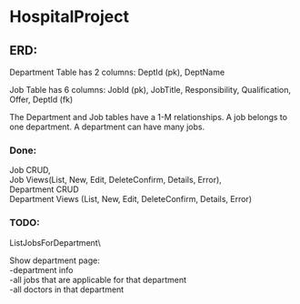 # HospitalProject

## ERD:
Department Table has 2 columns: DeptId (pk), DeptName

Job Table has 6 columns: JobId (pk), JobTitle, Responsibility, Qualification, Offer, DeptId (fk)

The Department and Job tables have a 1-M relationships. A job belongs to one department. A department can have many jobs.

### Done:
Job CRUD, \
Job Views(List, New, Edit, DeleteConfirm, Details, Error),\
Department CRUD\
Department Views (List, New, Edit, DeleteConfirm, Details, Error)

### TODO:
ListJobsForDepartment\

Show department page:\
-department info\
-all jobs that are applicable for that department\
-all doctors in that department




